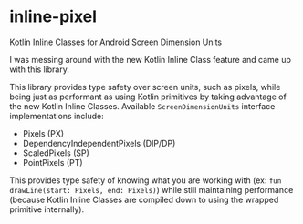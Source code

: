 # inline-pixel
Kotlin Inline Classes for Android Screen Dimension Units

I was messing around with the new Kotlin Inline Class feature and came up with this library.

This library provides type safety over screen units, such as pixels, while being just as performant as using Kotlin primitives by taking advantage of the new Kotlin Inline Classes. Available `ScreenDimensionUnits` interface implementations include:
* Pixels (PX)
* DependencyIndependentPixels (DIP/DP)
* ScaledPixels (SP)
* PointPixels (PT)

This provides type safety of knowing what you are working with (ex: `fun drawLine(start: Pixels, end: Pixels)`) while still maintaining performance (because Kotlin Inline Classes are compiled down to using the wrapped primitive internally).
